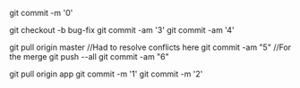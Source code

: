 git commit -m '0'

git checkout -b bug-fix
git commit -am '3'
git commit -am '4'

git pull origin master
//Had to resolve conflicts here
git commit -am "5" //For the merge
git push --all
git commit -am "6"
 
git pull origin app
git commit -m '1'
git commit -m '2'
